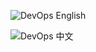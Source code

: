 ![DevOps  English ](https://en.wikipedia.org/wiki/DevOps)

![DevOps 中文](https://zh.wikipedia.org/wiki/DevOps)
